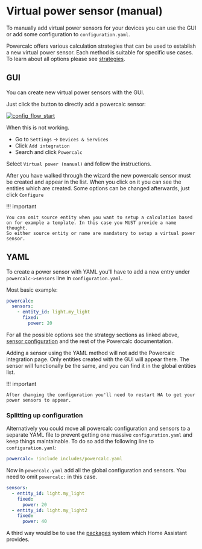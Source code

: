 # Virtual power sensor (manual)

To manually add virtual power sensors for your devices you can use the GUI or add some configuration to `configuration.yaml`.

Powercalc offers various calculation strategies that can be used to establish a new virtual power sensor. Each method is suitable for specific use cases. To learn about all options please see [strategies](../strategies/index.md).

## GUI

You can create new virtual power sensors with the GUI.

Just click the button to directly add a powercalc sensor:

[![config_flow_start](https://my.home-assistant.io/badges/config_flow_start.svg)](https://my.home-assistant.io/redirect/config_flow_start/?domain=powercalc)

When this is not working.

- Go to `Settings` -> `Devices & Services`
- Click `Add integration`
- Search and click `Powercalc`

Select `Virtual power (manual)` and follow the instructions.

After you have walked through the wizard the new powercalc sensor must be created and appear in the list.
When you click on it you can see the entities which are created.
Some options can be changed afterwards, just click `Configure`

!!! important

    You can omit source entity when you want to setup a calculation based on for example a template. In this case you MUST provide a name thought.
    So either source entity or name are mandatory to setup a virtual power sensor.

## YAML

To create a power sensor with YAML you'll have to add a new entry under `powercalc->sensors` line in `configuration.yaml`.

Most basic example:

```yaml
powercalc:
  sensors:
    - entity_id: light.my_light
      fixed:
        power: 20
```

For all the possible options see the strategy sections as linked above, [sensor configuration](../configuration/sensor-configuration.md) and the rest of the Powercalc documentation.

Adding a sensor using the YAML method will not add the Powercalc integration page. Only entities created with the GUI will appear there.
The sensor will functionally be the same, and you can find it in the global entities list.

!!! important

    After changing the configuration you'll need to restart HA to get your power sensors to appear.

### Splitting up configuration

Alternatively you could move all powercalc configuration and sensors to a separate YAML file to prevent getting one massive `configuration.yaml` and keep things maintainable.
To do so add the following line to `configuration.yaml`:

```yaml
powercalc: !include includes/powercalc.yaml
```

Now in `powercalc.yaml` add all the global configuration and sensors. You need to omit `powercalc:` in this case.

```yaml
sensors:
  - entity_id: light.my_light
    fixed:
      power: 20
  - entity_id: light.my_light2
    fixed:
      power: 40
```

A third way would be to use the [packages](https://www.home-assistant.io/docs/configuration/packages/) system which Home Assistant provides.
